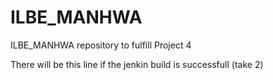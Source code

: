 # ILBE_MANHWA
ILBE_MANHWA repository to fulfill Project 4

There will be this line if the jenkin build is successfull (take 2)
